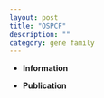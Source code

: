 ```yaml
---
layout: post
title: "OSPCF"
description: ""
category: gene family
---
```


* **Information**  

* **Publication**  


